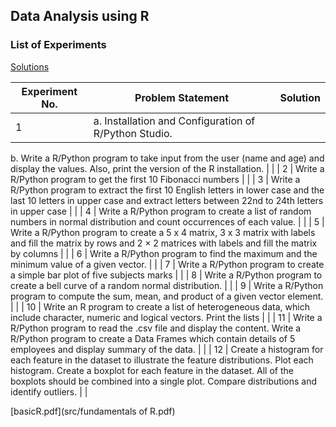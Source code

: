 
## Data Analysis using R

### List of Experiments

[Solutions](https://www.notion.so/Solutions-3631b3e2c8dc4712bc953a43728f2f2d)

| Experiment No. | Problem Statement | Solution |
| --- | --- | --- |
| 1 | a. Installation and Configuration of R/Python Studio.
b. Write a R/Python program to take input from the user (name and age) and display the
values. Also, print the version of the R installation. |  |
| 2 | Write a R/Python program to get the first 10 Fibonacci numbers |  |
| 3 | Write a R/Python program to extract the first 10 English letters in lower case and the last 10 letters
in upper case and extract letters between 22nd to 24th letters in upper case |  |
| 4 | Write a R/Python program to create a list of random numbers in normal distribution and
count occurrences of each value. |  |
| 5 | Write a R/Python program to create a 5 x 4 matrix, 3 x 3 matrix with labels and fill the
matrix by rows and 2 × 2 matrices with labels and fill the matrix by columns |  |
| 6 | Write a R/Python program to find the maximum and the minimum value of a given vector. |  |
| 7 | Write a R/Python program to create a simple bar plot of five subjects marks |  |
| 8 | Write a R/Python program to create a bell curve of a random normal distribution. |  |
| 9 | Write a R/Python program to compute the sum, mean, and product of a given vector element. |  |
| 10 | Write an R program to create a list of heterogeneous data, which include character, numeric
and logical vectors. Print the lists |  |
| 11 | Write a R/Python program to read the .csv file and display the content. Write a R/Python
program to create a Data Frames which contain details of 5 employees and display
summary of the data. |  |
| 12 | Create a histogram for each feature in the dataset to illustrate the feature distributions. Plot
each histogram.
Create a boxplot for each feature in the dataset. All of the boxplots should be combined into a
single plot. Compare distributions and identify outliers. |  |

[basicR.pdf](src/fundamentals of R.pdf)